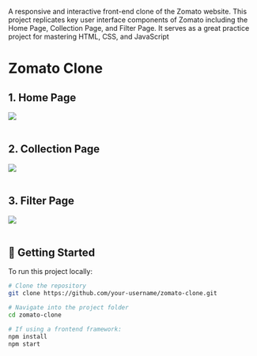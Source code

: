
A responsive and interactive front-end clone of the Zomato website. This project replicates key user interface components of Zomato including the Home Page, Collection Page, and Filter Page. It serves as a great practice project for mastering HTML, CSS, and JavaScript 

<h1>Zomato Clone </h1>
<h2> 1. Home Page </h2>
<img src="https://user-images.githubusercontent.com/96073111/180670402-4b33d58c-fcb0-496c-a7b1-206b24a31d47.png" > </br></br>

<h2> 2. Collection Page </h2>
<img src="https://user-images.githubusercontent.com/96073111/180670491-0a8eaaad-3111-43ac-92a6-e541d24ddc91.png" > </br></br>

<h2> 3. Filter Page </h2>
<img src="https://user-images.githubusercontent.com/96073111/180670543-5a317088-95e5-4a66-8cf1-164814194671.png" > </br></br>

## 🚀 Getting Started

To run this project locally:

```bash
# Clone the repository
git clone https://github.com/your-username/zomato-clone.git

# Navigate into the project folder
cd zomato-clone

# If using a frontend framework:
npm install
npm start
